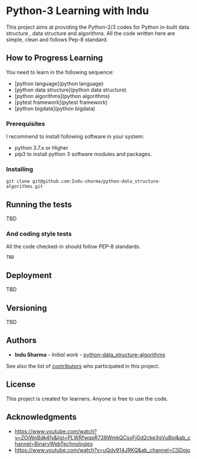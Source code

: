 # Python-3 Learning with Indu 

This project aims at providing the Python-2/3 codes for Python in-built data structure , data structure and algorithms. 
All the code written here are simple, clean and follows Pep-8 standard.

## How to Progress Learning

You need to learn in the following sequence:
* [python language](python language)
* [python data structure](python data structure)
* [python algorithms](python algorithms)
* [pytest framework](pytest framework)
* [python bigdata](python bigdata)




### Prerequisites
I recommend to install following software in your system:
* python 3.7.x or Higher 
* pip3 to install python 3 software modules and packages. 


### Installing


```
git clone git@github.com:Indu-sharma/python-data_structure-algorithms.git
```


## Running the tests

TBD



### And coding style tests

All the code checked-in should follow PEP-8 standards. 

```
TBD
```

## Deployment

TBD


## Versioning

TBD

## Authors

* **Indu Sharma** - *Initial work* - [python-data_structure-algorithms](https://github.com/Indu-sharma/python-data_structure-algorithms)

See also the list of [contributors](https://github.com/Indu-sharma/python-data_structure-algorithms/graphs/contributors) who participated in this project.

## License

This project is created for learners. Anyone is free to use the code. 

## Acknowledgments

* https://www.youtube.com/watch?v=ZOiWoBdk4fs&list=PLWRfwqpR738WmkQCsyFjGd2cke3gVuBpj&ab_channel=BinaryWebTechnologies
* https://www.youtube.com/watch?v=uQdy914JRKQ&ab_channel=CSDojo 

